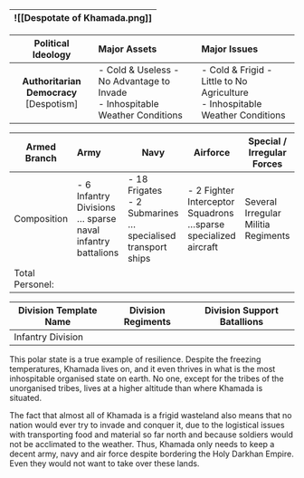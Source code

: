 
| ![[Despotate of Khamada.png]] |
| ----------------------------- |

|             **Political Ideology**             | **Major Assets**                                                               | Major Issues                                                                    |
| :--------------------------------------------: | :----------------------------------------------------------------------------- | :------------------------------------------------------------------------------ |
| **Authoritarian Democracy**<br>[Despotism]<br> | - Cold & Useless - No Advantage to Invade<br>- Inhospitable Weather Conditions | - Cold & Frigid - Little to No Agriculture<br>- Inhospitable Weather Conditions |

| Armed Branch    | Army                                                         | Navy                                                             | Airforce                                                              | Special / Irregular Forces          |
| --------------- | :----------------------------------------------------------- | ---------------------------------------------------------------- | --------------------------------------------------------------------- | ----------------------------------- |
| Composition     | - 6 Infantry Divisions<br>… sparse naval infantry battalions | - 18 Frigates<br>- 2 Submarines<br>… specialised transport ships | - 2 Fighter Interceptor Squadrons<br>…sparse specialized aircraft<br> | Several Irregular Militia Regiments |
| Total Personel: |                                                              |                                                                  |                                                                       |                                     |

| Division Template Name | Division Regiments | Division Support Batallions |
| ---------------------- | ------------------ | --------------------------- |
| Infantry Division      |                    |                             |
This polar state is a true example of resilience. Despite the freezing temperatures, Khamada lives on, and it even thrives in what is the most inhospitable organised state on earth. No one, except for the tribes of the unorganised tribes, lives at a higher altitude than where Khamada is situated.

The fact that almost all of Khamada is a frigid wasteland also means that no nation would ever try to invade and conquer it, due to the logistical issues with transporting food and material so far north and because soldiers would not be acclimated to the weather. Thus, Khamada only needs to keep a decent army, navy and air force despite bordering the Holy Darkhan Empire. Even they would not want to take over these lands.
